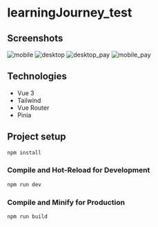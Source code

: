 # learningJourney_test

## Screenshots
![mobile](https://user-images.githubusercontent.com/79973252/214038538-faf654e4-acda-4f9b-a744-a2ee2d39d60d.png)
![desktop](https://user-images.githubusercontent.com/79973252/214038530-857905a6-cc86-4669-9283-c5892aba97ed.png)
![desktop_pay](https://user-images.githubusercontent.com/79973252/214038533-056ad5cf-aa7c-41d1-a587-0b0f0e183ab5.png)
![mobile_pay](https://user-images.githubusercontent.com/79973252/214038526-768baa4e-fd28-498d-8d8c-a62f5e1f34e9.png)
## Technologies

- Vue 3
- Tailwind
- Vue Router
- Pinia

## Project setup

```sh
npm install
```

### Compile and Hot-Reload for Development

```sh
npm run dev
```

### Compile and Minify for Production

```sh
npm run build
```
